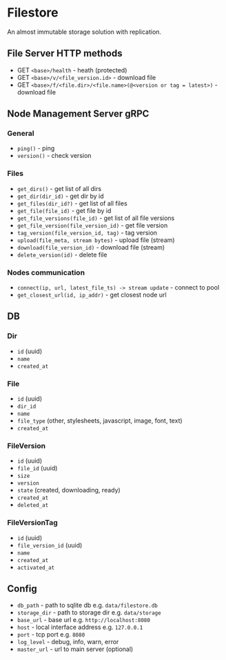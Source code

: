 # Filestore

An almost immutable storage solution with replication.

## File Server HTTP methods

- GET `<base>/health` - heath (protected)
- GET `<base>/v/<file_version.id>` - download file
- GET `<base>/f/<file.dir>/<file.name>(@<version or tag = latest>)` - download file

## Node Management Server gRPC

### General

- `ping()` - ping
- `version()` - check version

### Files

- `get_dirs()` - get list of all dirs
- `get_dir(dir_id)` - get dir by id
- `get_files(dir_id?)` - get list of all files
- `get_file(file_id)` - get file by id
- `get_file_versions(file_id)` - get list of all file versions
- `get_file_version(file_version_id)` - get file version
- `tag_version(file_version_id, tag)` - tag version
- `upload(file_meta, stream bytes)` - upload file (stream)
- `download(file_version_id)` - download file (stream)
- `delete_version(id)` - delete file

### Nodes communication

- `connect(ip, url, latest_file_ts) -> stream update` - connect to pool
- `get_closest_url(id, ip_addr)` - get closest node url

## DB

### Dir

- `id` (uuid)
- `name`
- `created_at`

### File

- `id` (uuid)
- `dir_id`
- `name`
- `file_type` (other, stylesheets, javascript, image, font, text)
- `created_at`

### FileVersion

- `id` (uuid)
- `file_id` (uuid)
- `size`
- `version`
- `state` (created, downloading, ready)
- `created_at`
- `deleted_at`

### FileVersionTag

- `id` (uuid)
- `file_version_id` (uuid)
- `name`
- `created_at`
- `activated_at`

## Config

- `db_path` - path to sqlite db e.g. `data/filestore.db`
- `storage_dir` - path to storage dir e.g. `data/storage`
- `base_url` - base url e.g. `http://localhost:8080`
- `host` - local interface address e.g. `127.0.0.1`
- `port` - tcp port e.g. `8080`
- `log_level` - debug, info, warn, error
- `master_url` - url to main server (optional)
